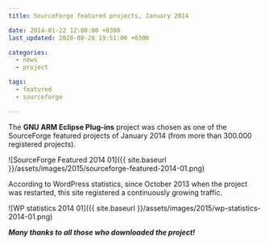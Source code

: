 ```yaml
---
title: SourceForge featured projects, January 2014

date: 2014-01-22 12:00:00 +0300
last_updated: 2020-08-28 19:51:00 +0300

categories:
  - news
  - project

tags:
  - featured
  - sourceforge

---
```


The **GNU ARM Eclipse Plug-ins** project was chosen as one of the SourceForge featured projects of January 2014 (from more than 300.000 registered projects).

![SourceForge Featured 2014 01]({{ site.baseurl }}/assets/images/2015/sourceforge-featured-2014-01.png)

According to WordPress statistics, since October 2013 when the project was restarted, this site registered a continuously growing traffic.

![WP statistics 2014 01]({{ site.baseurl }}/assets/images/2015/wp-statistics-2014-01.png)

_**Many thanks to all those who downloaded the project!**_
